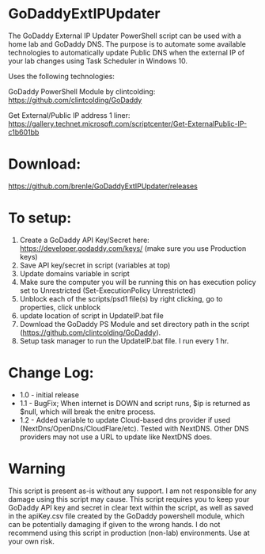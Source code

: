 # GoDaddyExtIPUpdater
The GoDaddy External IP Updater PowerShell script can be used with a home lab and GoDaddy DNS.  The purpose is to automate some available technologies to automatically update Public DNS when the external IP of your lab changes using Task Scheduler in Windows 10.

Uses the following technologies:

GoDaddy PowerShell Module by clintcolding: https://github.com/clintcolding/GoDaddy

Get External/Public IP address 1 liner: https://gallery.technet.microsoft.com/scriptcenter/Get-ExternalPublic-IP-c1b601bb

# Download:

https://github.com/brenle/GoDaddyExtIPUpdater/releases

# To setup:

1) Create a GoDaddy API Key/Secret here: https://developer.godaddy.com/keys/ (make sure you use Production keys)
2) Save API key/secret in script (variables at top)
3) Update domains variable in script
4) Make sure the computer you will be running this on has execution policy set to Unrestricted (Set-ExecutionPolicy Unrestricted)
5) Unblock each of the scripts/psd1 file(s) by right clicking, go to properties, click unblock
6) update location of script in UpdateIP.bat file
7) Download the GoDaddy PS Module and set directory path in the script (https://github.com/clintcolding/GoDaddy).
8) Setup task manager to run the UpdateIP.bat file. I run every 1 hr.

# Change Log:

- 1.0 - initial release
- 1.1 - BugFix; When internet is DOWN and script runs, $ip is returned as $null, which will break the enitre process.
- 1.2 - Added variable to update Cloud-based dns provider if used (NextDns/OpenDns/CloudFlare/etc).  Tested with NextDNS.  Other DNS providers may not use a URL to update like NextDNS does.  

# Warning
This script is present as-is without any support.  I am not responsible for any damage using this script may cause.  This script requires you to keep your GoDaddy API key and secret in clear text within the script, as well as saved in the apiKey.csv file created by the GoDaddy powershell module, which can be potentially damaging if given to the wrong hands.  I do not recommend using this script in production (non-lab) environments. Use at your own risk.
